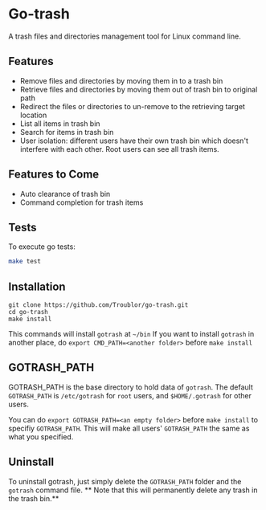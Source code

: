 # Go-trash

A trash files and directories management tool for Linux command line. 

## Features

- Remove files and directories by moving them in to a trash bin
- Retrieve files and directories by moving them out of trash bin to original path
- Redirect the files or directories to un-remove to the retrieving target location
- List all items in trash bin
- Search for items in trash bin
- User isolation: different users have their own trash bin which doesn't interfere with each other. Root users can see all trash items. 

## Features to Come

- Auto clearance of trash bin
- Command completion for trash items

## Tests

To execute go tests:

```bash
make test
```

## Installation

```
git clone https://github.com/Troublor/go-trash.git
cd go-trash
make install 
```
This commands will install `gotrash` at `~/bin`
If you want to install `gotrash` in another place, do `export CMD_PATH=<another folder>` before `make install` 

## GOTRASH_PATH

GOTRASH_PATH is the base directory to hold data of `gotrash`. The default `GOTRASH_PATH` is `/etc/gotrash` for `root` 
users, and `$HOME/.gotrash` for other users. 

You can do `export GOTRASH_PATH=<an empty folder>` before `make install` to specifiy `GOTRASH_PATH`. This will make all 
users' `GOTRASH_PATH` the same as what you specified.

## Uninstall

To uninstall gotrash, just simply delete the `GOTRASH_PATH` folder and the `gotrash` command file. 
** Note that this will permanently delete any trash in the trash bin.**
